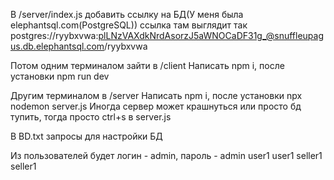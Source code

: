 ﻿В /server/index.js добавить ссылку на БД(У меня была elephantsql.com(PostgreSQL))
ссылка там выглядит так postgres://ryybxvwa:plLNzVAXdkNrdAsorzJ5aWNOCaDF31g_@snuffleupagus.db.elephantsql.com/ryybxvwa

Потом одним терминалом зайти в /client
Написать npm i, после установки npm run dev

Другим терминалом в /server
Написать npm i, после установки npx nodemon server.js
Иногда сервер может крашнуться или просто бд тупить, тогда просто ctrl+s в server.js


В BD.txt запросы для настройки БД

Из пользователей будет 
логин - admin, пароль - admin
        user1           user1
        seller1         seller1